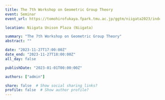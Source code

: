 ```yaml
---
title: The 7th Workshop on Geometric Group Theory
event: Seminar
event_url: https://tomohirofukaya.fpark.tmu.ac.jp/ggtm/niigata2023/index.shtml

location: Niigata Unison Plaza (Niigata)

summary: "The 7th Workshop on Geometric Group Theory"
abstract: ""

date: "2023-11-27T17:00:00Z"
date_end: "2023-11-27T18:00:00Z"
all_day: false

publishDate: "2023-01-01T00:00:00Z"

authors: ["admin"]

share: false  # Show social sharing links?
profile: false  # Show author profile?
---
```

